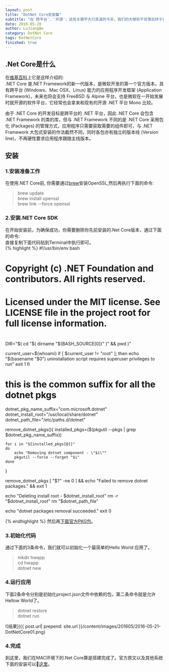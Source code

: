 ```yaml
---
layout: post
title: "DotNet Core安装篇"
subtitle: "在'跨平台'、'开源'，这些关键字大行其道的今天，我们的大微软不甘落后终于也推出了.Net Core，它是参考.Net Framework开发的一套跨平台.Net基础。既然他说跨平台那今天咱是不是就直接在Mac环境下敲一个Hellow World出来。下面就是在Mac环境下搭建的 .Net Core环境。"
date: 2016-05-20
author: LuJiangBo
category: DotNet Core
tags: DotNetCore
finished: true
---
```



## .Net Core是什么  
在[维基百科](https://zh.wikipedia.org/wiki/.NET_Core)上它是这样介绍的:  
.NET Core 是.NET Framework的新一代版本，是微软开发的第一个官方版本，具有跨平台 (Windows、Mac OSX、Linux) 能力的应用程序开发框架 (Application Framework)，未来也将会支持 FreeBSD 与 Alpine 平台，也是微软在一开始发展时就开源的软件平台，它经常也会拿来和现有的开源 .NET 平台 Mono 比较。  

由于 .NET Core 的开发目标是跨平台的 .NET 平台，因此 .NET Core 会包含 .NET Framework 的类的库，但与 .NET Framework 不同的是 .NET Core 采用包化 (Packages) 的管理方式，应用程序只需要获取需要的组件即可，与 .NET Framework 大包式安装的作法截然不同，同时各包亦有独立的版本线 (Version line)，不再硬性要求应用程序跟随主线版本。

## 安装
### 1.安装准备工作  

在使用.NET Core前, 你需要通过[brew](http://brew.sh)安装OpenSSL,然后再执行下面的命令:  
>brew update  
>brew install openssl  
>brew link --force openssl  

### 2.安装.NET Core SDK
在开始安装前，为确保成功，你需要删除你先前安装的.Net Core版本，通过下面的命令:  
直接复制下面代码贴到Terminal中执行即可。  
{% highlight %}
#!/usr/bin/env bash
#
# Copyright (c) .NET Foundation and contributors. All rights reserved.
# Licensed under the MIT license. See LICENSE file in the project root for full license information.
#

DIR="$( cd "$( dirname "${BASH_SOURCE[0]}" )" && pwd )"

current_user=$(whoami)
if [ $current_user != "root" ]; then
    echo "$(basename "$0") uninstallation script requires superuser privileges to run"
    exit 1
fi

# this is the common suffix for all the dotnet pkgs
dotnet_pkg_name_suffix="com.microsoft.dotnet"
dotnet_install_root="/usr/local/share/dotnet"
dotnet_path_file="/etc/paths.d/dotnet"

remove_dotnet_pkgs(){
    installed_pkgs=($(pkgutil --pkgs | grep $dotnet_pkg_name_suffix))
    
    for i in "${installed_pkgs[@]}"
    do
        echo "Removing dotnet component - \"$i\""
        pkgutil --force --forget "$i"
    done
}

remove_dotnet_pkgs
[ "$?" -ne 0 ] && echo "Failed to remove dotnet packages." && exit 1

echo "Deleting install root - $dotnet_install_root"
rm -r "$dotnet_install_root"
rm "$dotnet_path_file"

echo "dotnet packages removal succeeded."
exit 0

{% endhighlight %}
然后再[下载官方PKG包](https://go.microsoft.com/fwlink/?LinkID=798400)。  

### 3.初始化代码 
通过下面的3条命令，我们就可以初始化一个最简单的Hello World 应用了。  
>mkdir hwapp  
>cd hwapp  
>dotnet new

### 4.运行应用
下面2条命令分别是初始化project.json文件中依赖的包，第二条命令就是允许Hellow World了。
>dotnet restore  
>dotnet run  

![结果]({{ post.url| prepend: site.url  }}/content/images/201605/2016-05-21-DotNetCore01.png)  
### 4.完成
到这里，我们在MAC环境下的.Net Core算是搭建完成了。官方原文以及其他系统下面的安装可以👀[这里](https://www.microsoft.com/net/core#macosx)。


